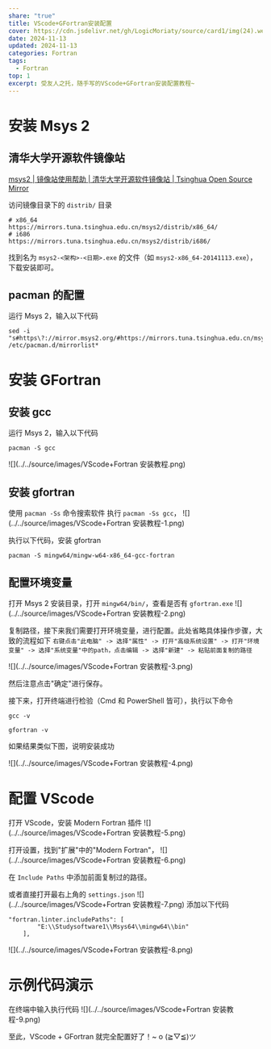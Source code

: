 ```yaml
---
share: "true"
title: VScode+GFortran安装配置
cover: https://cdn.jsdelivr.net/gh/LogicMoriaty/source/card1/img(24).webp
date: 2024-11-13
updated: 2024-11-13
categories: Fortran
tags:
  - Fortran
top: 1
excerpt: 受友人之托，随手写的VScode+GFortran安装配置教程~
---
```

# 安装 Msys 2

## 清华大学开源软件镜像站

[msys2 | 镜像站使用帮助 | 清华大学开源软件镜像站 | Tsinghua Open Source Mirror](https://mirror.tuna.tsinghua.edu.cn/help/msys2/)

访问镜像目录下的 `distrib/` 目录
```
# x86_64
https://mirrors.tuna.tsinghua.edu.cn/msys2/distrib/x86_64/
# i686
https://mirrors.tuna.tsinghua.edu.cn/msys2/distrib/i686/
```

找到名为 `msys2-<架构>-<日期>.exe` 的文件（如 `msys2-x86_64-20141113.exe`），下载安装即可。
## pacman 的配置

运行 Msys 2，输入以下代码
```
sed -i "s#https\?://mirror.msys2.org/#https://mirrors.tuna.tsinghua.edu.cn/msys2/#g" /etc/pacman.d/mirrorlist*
```

# 安装 GFortran

## 安装 gcc

运行 Msys 2，输入以下代码
```
pacman -S gcc
```

![](../../source/images/VScode+Fortran 安装教程.png)

## 安装 gfortran

使用 `pacman -Ss` 命令搜索软件
执行 `pacman -Ss gcc`，
![](../../source/images/VScode+Fortran 安装教程-1.png)

执行以下代码，安装 gfortran
```
pacman -S mingw64/mingw-w64-x86_64-gcc-fortran
```

## 配置环境变量

打开 Msys 2 安装目录，打开 `mingw64/bin/`，查看是否有 `gfortran.exe`
![](../../source/images/VScode+Fortran 安装教程-2.png)

复制路径，接下来我们需要打开环境变量，进行配置。此处省略具体操作步骤，大致的流程如下
`右键点击"此电脑" -> 选择"属性" -> 打开"高级系统设置" -> 打开"环境变量" -> 选择"系统变量"中的path，点击编辑 -> 选择"新建" -> 粘贴前面复制的路径`

![](../../source/images/VScode+Fortran 安装教程-3.png)

然后注意点击"确定"进行保存。

接下来，打开终端进行检验（Cmd 和 PowerShell 皆可），执行以下命令
```
gcc -v
```

```
gfortran -v
```

如果结果类似下图，说明安装成功

![](../../source/images/VScode+Fortran 安装教程-4.png)

# 配置 VScode

打开 VScode，安装 Modern Fortran 插件
![](../../source/images/VScode+Fortran 安装教程-5.png)


打开设置，找到"扩展"中的"Modern Fortran"，
![](../../source/images/VScode+Fortran 安装教程-6.png)

在 `Include Paths` 中添加前面复制过的路径。

或者直接打开最右上角的 `settings.json`
![](../../source/images/VScode+Fortran 安装教程-7.png)
添加以下代码

```
"fortran.linter.includePaths": [
        "E:\\Studysoftware1\\Msys64\\mingw64\\bin"
    ],
```


![](../../source/images/VScode+Fortran 安装教程-8.png)

# 示例代码演示

在终端中输入执行代码
![](../../source/images/VScode+Fortran 安装教程-9.png)


至此，VScode + GFortran 就完全配置好了！~ o (≧▽≦)ツ